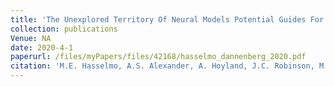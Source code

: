 ```yaml
---
title: 'The Unexplored Territory Of Neural Models Potential Guides For Exploring The Function Of Metabotropic Neuromodulation'
collection: publications
Venue: NA 
date: 2020-4-1
paperurl: /files/myPapers/files/42168/hasselmo_dannenberg_2020.pdf
citation: 'M.E. Hasselmo, A.S. Alexander, A. Hoyland, J.C. Robinson, M.J. Bezaire, G.W. Chapman, A. Saudargiene, L.C. Carstensen, H. Dannenberg. "The Unexplored Territory Of Neural Models Potential Guides For Exploring The Function Of Metabotropic Neuromodulation", <i>Neuroscience</i>, 2020.'
---
```

